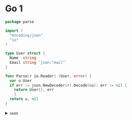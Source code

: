 # Go 1

```go
package parse

import (
  "encoding/json"
  "io"
)

type User struct {
  Name  string
  Email string `json:"mail"`
}

func Parse(r io.Reader) (User, error) {
  var u User
  if err := json.NewDecoder(r).Decode(&u); err != nil { 
    return User{}, err 
    }
  return u, nil
}
```

<details>
<summary>เฉลย</summary>

## เฉลย

- แท็กผิด (mail) ทำให้ Email ไม่แม็ป• แก้: json:"email"


</details>